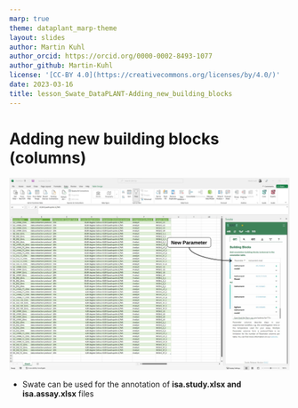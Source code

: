 ```yaml
---
marp: true
theme: dataplant_marp-theme
layout: slides
author: Martin Kuhl
author_orcid: https://orcid.org/0000-0002-8493-1077
author_github: Martin-Kuhl
license: '[CC-BY 4.0](https://creativecommons.org/licenses/by/4.0/)'
date: 2023-03-16
title: lesson_Swate_DataPLANT-Adding_new_building_blocks
---
```


# Adding new building blocks (columns)

![w:750](../../img/Swate_NewParameter.svg)

- Swate can be used for the annotation of **isa.study.xlsx and isa.assay.xlsx** files
